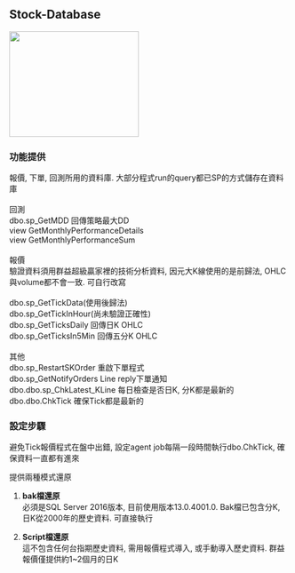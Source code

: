 ## Stock-Database
<img src="https://d1.awsstatic.com/logos/partners/microsoft/logo-SQLServer-vert.c0cb0df0cd1d6c8469d792abb5929239da36611a.png" width="233" height="190">


### 功能提供
報價, 下單, 回測所用的資料庫. 大部分程式run的query都已SP的方式儲存在資料庫\
\
回測\
dbo.sp_GetMDD 回傳策略最大DD\
view GetMonthlyPerformanceDetails\
view GetMonthlyPerformanceSum\
\
報價\
驗證資料須用群益超級贏家裡的技術分析資料, 因元大K線使用的是前歸法, OHLC與volume都不會一致. 可自行改寫\
\
dbo.sp_GetTickData(使用後歸法)\
dbo.sp_GetTickInHour(尚未驗證正確性)\
dbo.sp_GetTicksDaily 回傳日K OHLC\
dbo.sp_GetTicksIn5Min 回傳五分K OHLC\
\
其他\
dbo.sp_RestartSKOrder 重啟下單程式\
dbo.sp_GetNotifyOrders Line reply下單通知\
dbo.dbo.sp_ChkLatest_KLine 每日檢查是否日K, 分K都是最新的\
dbo.dbo.ChkTick 確保Tick都是最新的

### 設定步驟
避免Tick報價程式在盤中出錯, 設定agent job每隔一段時間執行dbo.ChkTick, 確保資料一直都有進來


提供兩種模式還原

1. **bak檔還原**\
   必須是SQL Server 2016版本, 目前使用版本13.0.4001.0. Bak檔已包含分K, 日K從2000年的歷史資料. 可直接執行

2. **Script檔還原**\
   這不包含任何台指期歷史資料, 需用報價程式導入, 或手動導入歷史資料. 群益報價僅提供約1~2個月的日K
